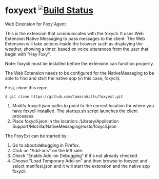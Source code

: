 # foxyext  [![Build Status](https://travis-ci.org/tamarahills/foxyext.svg?branch=master)](https://travis-ci.org/tamarahills/foxyext)
Web Extension for Foxy Agent

This is the extension that communicates with the foxycli.  It uses Web Extension Native Messaging to pass messages to the client. The Web Extension will take actions inside the browser such as displaying the weather, showing a timer, based on voice utterances from the user that begin with "Hey Foxy".

Note: foxycli must be installed before the extension can function properly.

The Web Extension needs to be configured for the NativeMessaging to be able to find and start the native app (in this case, foxycli).

First, clone this repo:
```
$ git clone https://github.com/tamarahills/foxyext.git
```

1.  Modify foxycli.json paths to point to the correct location for where you have foxycli installed.  The startup.sh script launches the client processes.
2.  Place foxycli.json in the location: /Library/Application Support/Mozilla/NativeMessagingHosts/foxycli.json

The FoxyExt can be started by:
1.  Go to about:debugging in Firefox.  
2.  Click on "Add-ons" on the left side.
3.  Check "Enable Add-on Debugging" if it's not already checked.
4.  Choose "Load Temporary Add-on" and then browse to foxyext and select manifest.json and it will start the extension and the native app foxycli.

